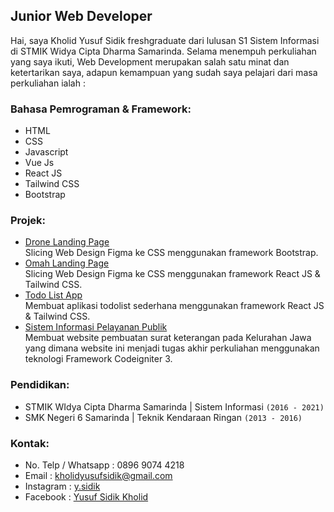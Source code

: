 ## Junior Web Developer 
Hai, saya Kholid Yusuf Sidik freshgraduate dari lulusan S1 Sistem Informasi di STMIK Widya Cipta Dharma Samarinda. Selama menempuh perkuliahan yang saya ikuti, Web Development merupakan salah satu minat dan ketertarikan saya, adapun kemampuan yang sudah saya pelajari dari masa perkuliahan ialah : 

### Bahasa Pemrograman & Framework:

 - HTML
 - CSS
 - Javascript
 - Vue Js
 - React JS
 - Tailwind CSS
 - Bootstrap

### Projek:
- [Drone Landing Page](https://yusufsidik.github.io/landing-page-drone/) <br>
  Slicing Web Design Figma ke CSS menggunakan framework Bootstrap.
- [Omah Landing Page](https://yusufsidik.github.io/omah/) <br>
  Slicing Web Design Figma ke CSS menggunakan framework React JS & Tailwind CSS.
- [Todo List App](https://yusufsidik.github.io/todolist/) <br>
  Membuat aplikasi todolist sederhana menggunakan framework React JS & Tailwind CSS.
- [Sistem Informasi Pelayanan Publik](http://keljawa22.epizy.com)<br>
  Membuat website pembuatan surat keterangan pada Kelurahan Jawa yang dimana website ini menjadi tugas akhir perkuliahan menggunakan teknologi Framework Codeigniter 3.
  
### Pendidikan:
- STMIK WIdya Cipta Dharma Samarinda | Sistem Informasi `(2016 - 2021)`
- SMK Negeri 6 Samarinda | Teknik Kendaraan Ringan `(2013 - 2016)`


### Kontak:
- No. Telp / Whatsapp : 0896 9074 4218
- Email               : kholidyusufsidik@gmail.com
- Instagram           : [y.sidik](https://instagram.com/y.sidik)
- Facebook            : [Yusuf Sidik Kholid](https://facebook.com/ysidik1)
